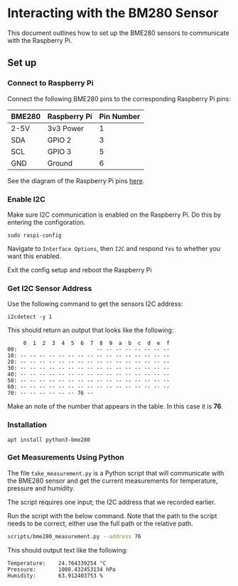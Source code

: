 # Interacting with the BM280 Sensor #

This document outlines how to set up the BME280 sensors to communicate with the Raspberry Pi.


## Set up ##


### Connect to Raspberry Pi ###

Connect the following BME280 pins to the corresponding Raspberry Pi pins:

| **BME280** | **Raspberry Pi** | **Pin Number** |
| ---------- | ---------------- | -------------- |
| 2-5V       | 3v3 Power        | 1              |
| SDA        | GPIO 2           | 3              |
| SCL        | GPIO 3           | 5              |
| GND        | Ground           | 6              |

See the diagram of the Raspberry Pi pins [here](https://www.raspberrypi.com/documentation/computers/raspberry-pi.html#gpio).


### Enable I2C  ###

Make sure I2C communication is enabled on the Raspberry Pi. Do this by entering the configoration.

```
sudo raspi-config
```

Navigate to `Interface Options`, then `I2C` and respond `Yes` to whether you want this enabled.

Exit the config setup and reboot the Raspberry Pi


### Get I2C Sensor Address ###

Use the following command to get the sensors I2C address:

```
i2cdetect -y 1
```

This should return an output that looks like the following:

```
     0  1  2  3  4  5  6  7  8  9  a  b  c  d  e  f
00:                         -- -- -- -- -- -- -- -- 
10: -- -- -- -- -- -- -- -- -- -- -- -- -- -- -- -- 
20: -- -- -- -- -- -- -- -- -- -- -- -- -- -- -- -- 
30: -- -- -- -- -- -- -- -- -- -- -- -- -- -- -- -- 
40: -- -- -- -- -- -- -- -- -- -- -- -- -- -- -- -- 
50: -- -- -- -- -- -- -- -- -- -- -- -- -- -- -- -- 
60: -- -- -- -- -- -- -- -- -- -- -- -- -- -- -- -- 
70: -- -- -- -- -- -- 76 -- 
```

Make an note of the number that appears in the table. In this case it is **76**.


### Installation  ###

```
apt install python3-bme280
```


### Get Measurements Using Python ###

The file `take_measurement.py` is a Python script that will communicate with the BME280 sensor and get the current measurements for temperature, pressure and humidity.

The script requires one input; the I2C address that we recorded earlier.

Run the script with the below command. Note that the path to the script needs to be correct, either use the full path or the relative path.

```bash
scripts/bme280_measurement.py --address 76
```

This should output text like the following:

```
Temperature:    24.764339254 °C
Pressure:       1008.432453134 hPa
Humidity:       63.912403753 %
```

